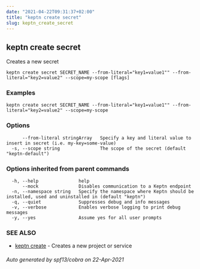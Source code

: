 ```yaml
---
date: "2021-04-22T09:31:37+02:00"
title: "keptn create secret"
slug: keptn_create_secret
---
```

## keptn create secret

Creates a new secret

```
keptn create secret SECRET_NAME --from-literal="key1=value1"" --from-literal="key2=value2" --scope=my-scope [flags]
```

### Examples

```
keptn create secret SECRET_NAME --from-literal="key1=value1"" --from-literal="key2=value2" --scope=my-scope
```

### Options

```
      --from-literal stringArray   Specify a key and literal value to insert in secret (i.e. my-key=some-value)
  -s, --scope string               The scope of the secret (default "keptn-default")
```

### Options inherited from parent commands

```
  -h, --help               help
      --mock               Disables communication to a Keptn endpoint
  -n, --namespace string   Specify the namespace where Keptn should be installed, used and uninstalled in (default "keptn")
  -q, --quiet              Suppresses debug and info messages
  -v, --verbose            Enables verbose logging to print debug messages
  -y, --yes                Assume yes for all user prompts
```

### SEE ALSO

* [keptn create](../keptn_create/)	 - Creates a new project or service

###### Auto generated by spf13/cobra on 22-Apr-2021
